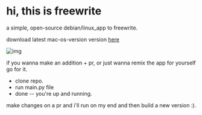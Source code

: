 # hi, this is freewrite

a simple, open-source debian/linux_app to freewrite. 

download latest mac-os-version version [here](https://www.freewrite.io/)

![img](https://i.imgur.com/2ucbtff.gif)

if you wanna make an addition + pr,
or just wanna remix the app for yourself go for it.

- clone repo.
- run main.py file
- done -- you're up and running.

make changes on a pr and i'll run on my end and then build a new version :).

